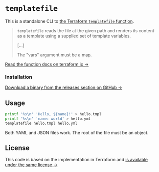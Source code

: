 # `templatefile`

This is a standalone CLI to [the Terraform `templatefile` function][1].

> `templatefile` reads the file at the given path and renders its content as a template using a supplied set of template variables.
>
> […]
>
> The "vars" argument must be a map.

[Read the function docs on terraform.io →][1]

### Installation

[Download a binary from the releases section on GitHub →][2]

## Usage

```bash
printf '%s\n' 'Hello, ${name}!' > hello.tmpl
printf '%s\n' 'name: world' > hello.yml
templatefile hello.tmpl hello.yml
```

Both YAML and JSON files work. The root of the file must be an object.

## License

This code is based on the implementation in Terraform and [is available under the same license →](./LICENSE.txt)

  [1]:https://www.terraform.io/docs/configuration/functions/templatefile.html
  [2]:https://github.com/TypedSoftware/templatefile/releases
